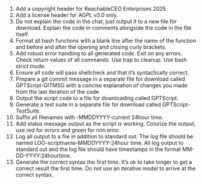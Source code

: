 1. Add a copyright header for ReachableCEO Enterprises 2025
2. Add a license header for AGPL v3.0 only.
3. Do not explain the code in the chat, just output it to a new file for download. Explain the code in comments alongside the code in the file itself.
4. Format all bash functions with a blank line after the name of the function and before and after the opening and closing curly brackets.
5. Add robust error handling to all generated code. Exit on any errors. Check return values of all commands. Use trap to cleanup. Use bash strict mode.
6. Ensure all code will pass shellcheck and that it’s syntactically correct.
7. Prepare a git commit message in a separate file for download called GPTScript-GITMSG with a concise explanation of changes you made from the last iteration of the code. 
8. Output the script code to a file for downloading called GPTScript.
9. Generate a test suite in a separate file for download called GPTScript-TestSuite. 
10. Suffix all filenames with -MMDDYYYY-current 24hour time.
11. Add status message output as the script is working. Colorize the output, use red for errors and green for non error. 
12. Log all output to a file in addition to standard out. The log file should be named LOG-scriptname-MMDDYYYY-24hour time. All log output to standard out and the log file should have timestamps in the format MM-DD-YYYY:24hourtime.
13. Generate the correct syntax the first time. It’s ok to take longer to get a correct result the first time. Do not use an iterative model to arrive at the correct syntax. 


